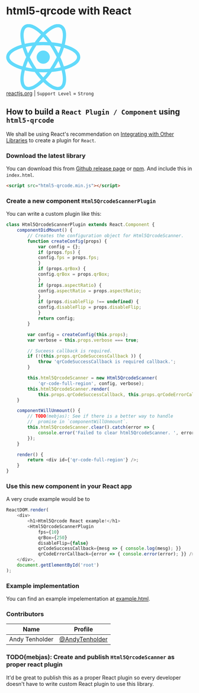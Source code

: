 # html5-qrcode with React
<img src="data:image/svg+xml;base64,PHN2ZyB4bWxucz0iaHR0cDovL3d3dy53My5vcmcvMjAwMC9zdmciIHZpZXdCb3g9Ii0xMS41IC0xMC4yMzE3NCAyMyAyMC40NjM0OCI+CiAgPHRpdGxlPlJlYWN0IExvZ288L3RpdGxlPgogIDxjaXJjbGUgY3g9IjAiIGN5PSIwIiByPSIyLjA1IiBmaWxsPSIjNjFkYWZiIi8+CiAgPGcgc3Ryb2tlPSIjNjFkYWZiIiBzdHJva2Utd2lkdGg9IjEiIGZpbGw9Im5vbmUiPgogICAgPGVsbGlwc2Ugcng9IjExIiByeT0iNC4yIi8+CiAgICA8ZWxsaXBzZSByeD0iMTEiIHJ5PSI0LjIiIHRyYW5zZm9ybT0icm90YXRlKDYwKSIvPgogICAgPGVsbGlwc2Ugcng9IjExIiByeT0iNC4yIiB0cmFuc2Zvcm09InJvdGF0ZSgxMjApIi8+CiAgPC9nPgo8L3N2Zz4K" width="200px"><br>
[reactjs.org](https://reactjs.org/) | `Support Level` = `Strong`

## How to build a `React Plugin / Component` using `html5-qrcode`
We shall be using React's recommendation on [Integrating with Other Libraries](https://reactjs.org/docs/integrating-with-other-libraries.html) to create a plugin for `React`.


### Download the latest library
You can download this from [Github release page](https://github.com/mebjas/html5-qrcode/releases) or [npm](https://www.npmjs.com/package/html5-qrcode). And include this in `index.html`.

```html
<script src="html5-qrcode.min.js"></script>
```

### Create a new component `Html5QrcodeScannerPlugin`
You can write a custom plugin like this:

```js
class Html5QrcodeScannerPlugin extends React.Component {
    componentDidMount() {
        // Creates the configuration object for Html5QrcodeScanner.
        function createConfig(props) {
            var config = {};
            if (props.fps) {
            config.fps = props.fps;
            }
            if (props.qrBox) {
            config.qrBox = props.qrBox;
            }
            if (props.aspectRatio) {
            config.aspectRatio = props.aspectRatio;
            }
            if (props.disableFlip !== undefined) {
            config.disableFlip = props.disableFlip;
            }
            return config;
        }

        var config = createConfig(this.props);
        var verbose = this.props.verbose === true;

        // Suceess callback is required.
        if (!(this.props.qrCodeSuccessCallback )) {
            throw 'qrCodeSuccessCallback is required callback.';
        }

        this.html5QrcodeScanner = new Html5QrcodeScanner(
            'qr-code-full-region', config, verbose);
        this.html5QrcodeScanner.render(
            this.props.qrCodeSuccessCallback, this.props.qrCodeErrorCallback);
    }

    componentWillUnmount() {
        // TODO(mebjas): See if there is a better way to handle
        //  promise in `componentWillUnmount`.
        this.html5QrcodeScanner.clear().catch(error => {
            console.error('Failed to clear html5QrcodeScanner. ', error);
        });
    }

    render() {
        return <div id={'qr-code-full-region'} />;
    }
}
```

### Use this new component in your React app
A very crude example would be to
```js
ReactDOM.render(
    <div>
        <h1>Html5Qrcode React example!</h1>
        <Html5QrcodeScannerPlugin
            fps={10}
            qrBox={250}
            disableFlip={false}
            qrCodeSuccessCallback={mesg => { console.log(mesg); }}
            qrCodeErrorCallback={error => { console.error(error); }} />
    </div>,
    document.getElementById('root')
);
```

### Example implementation
You can find an example impelementation at [example.html](./example.html).

### Contributors
| Name | Profile|
| ----- | ------ |
| Andy Tenholder| [@AndyTenholder](https://github.com/AndyTenholder) |

### TODO(mebjas): Create and publish `Html5QrcodeScanner` as proper react plugin
It'd be great to publish this as a proper React plugin so every developer doesn't have to write custom React plugin to use this library.
